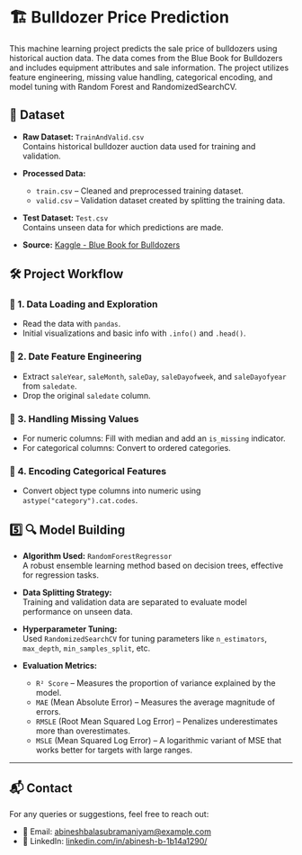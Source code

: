 # 🏗️ Bulldozer Price Prediction

This machine learning project predicts the sale price of bulldozers using historical auction data. The data comes from the Blue Book for Bulldozers and includes equipment attributes and sale information. The project utilizes feature engineering, missing value handling, categorical encoding, and model tuning with Random Forest and RandomizedSearchCV.

## 📂 Dataset

- **Raw Dataset:** `TrainAndValid.csv`  
  Contains historical bulldozer auction data used for training and validation.

- **Processed Data:**
  - `train.csv` – Cleaned and preprocessed training dataset.
  - `valid.csv` – Validation dataset created by splitting the training data.

- **Test Dataset:** `Test.csv`  
  Contains unseen data for which predictions are made.

- **Source:** [Kaggle - Blue Book for Bulldozers](https://www.kaggle.com/c/bluebook-for-bulldozers)

## 🛠️ Project Workflow

### 📌 1. Data Loading and Exploration
- Read the data with `pandas`.
- Initial visualizations and basic info with `.info()` and `.head()`.

### 📅 2. Date Feature Engineering
- Extract `saleYear`, `saleMonth`, `saleDay`, `saleDayofweek`, and `saleDayofyear` from `saledate`.
- Drop the original `saledate` column.

### 🧹 3. Handling Missing Values
- For numeric columns: Fill with median and add an `is_missing` indicator.
- For categorical columns: Convert to ordered categories.

### 🔢 4. Encoding Categorical Features
- Convert object type columns into numeric using `astype("category").cat.codes`.

## 5️⃣ 🔍 Model Building

- **Algorithm Used:** `RandomForestRegressor`  
  A robust ensemble learning method based on decision trees, effective for regression tasks.

- **Data Splitting Strategy:**  
  Training and validation data are separated to evaluate model performance on unseen data.

- **Hyperparameter Tuning:**  
  Used `RandomizedSearchCV` for tuning parameters like `n_estimators`, `max_depth`, `min_samples_split`, etc.

- **Evaluation Metrics:**
  - `R² Score` – Measures the proportion of variance explained by the model.
  - `MAE` (Mean Absolute Error) – Measures the average magnitude of errors.
  - `RMSLE` (Root Mean Squared Log Error) – Penalizes underestimates more than overestimates.
  - `MSLE` (Mean Squared Log Error) – A logarithmic variant of MSE that works better for targets with large ranges.
 ---

  ## 📬 Contact

For any queries or suggestions, feel free to reach out:

- 📧 Email: [abineshbalasubramaniyam@example.com](mailto:abineshbalasubramaniyam@example.com)
- 💼 LinkedIn: [linkedin.com/in/abinesh-b-1b14a1290/](https://www.linkedin.com/in/abinesh-b-1b14a1290/)
    

